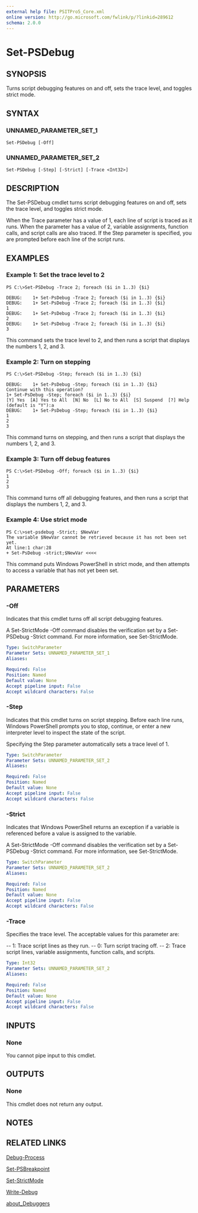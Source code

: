 ```yaml
---
external help file: PSITPro5_Core.xml
online version: http://go.microsoft.com/fwlink/p/?linkid=289612
schema: 2.0.0
---
```


# Set-PSDebug
## SYNOPSIS
Turns script debugging features on and off, sets the trace level, and toggles strict mode.

## SYNTAX

### UNNAMED_PARAMETER_SET_1
```
Set-PSDebug [-Off]
```

### UNNAMED_PARAMETER_SET_2
```
Set-PSDebug [-Step] [-Strict] [-Trace <Int32>]
```

## DESCRIPTION
The Set-PSDebug cmdlet turns script debugging features on and off, sets the trace level, and toggles strict mode.

When the Trace parameter has a value of 1, each line of script is traced as it runs.
When the parameter has a value of 2, variable assignments, function calls, and script calls are also traced.
If the Step parameter is specified, you are prompted before each line of the script runs.

## EXAMPLES

### Example 1: Set the trace level to 2
```
PS C:\>Set-PSDebug -Trace 2; foreach ($i in 1..3) {$i}

DEBUG:    1+ Set-PsDebug -Trace 2; foreach ($i in 1..3) {$i}
DEBUG:    1+ Set-PsDebug -Trace 2; foreach ($i in 1..3) {$i}
1
DEBUG:    1+ Set-PsDebug -Trace 2; foreach ($i in 1..3) {$i}
2
DEBUG:    1+ Set-PsDebug -Trace 2; foreach ($i in 1..3) {$i}
3
```

This command sets the trace level to 2, and then runs a script that displays the numbers 1, 2, and 3.

### Example 2: Turn on stepping
```
PS C:\>Set-PSDebug -Step; foreach ($i in 1..3) {$i}

DEBUG:    1+ Set-PsDebug -Step; foreach ($i in 1..3) {$i}
Continue with this operation?
1+ Set-PsDebug -Step; foreach ($i in 1..3) {$i}
[Y] Yes  [A] Yes to All  [N] No  [L] No to All  [S] Suspend  [?] Help
(default is "Y"):a
DEBUG:    1+ Set-PsDebug -Step; foreach ($i in 1..3) {$i}
1
2
3
```

This command turns on stepping, and then runs a script that displays the numbers 1, 2, and 3.

### Example 3: Turn off debug features
```
PS C:\>Set-PSDebug -Off; foreach ($i in 1..3) {$i}
1
2
3
```

This command turns off all debugging features, and then runs a script that displays the numbers 1, 2, and 3.

### Example 4: Use strict mode
```
PS C:\>set-psdebug -Strict; $NewVar
The variable $NewVar cannot be retrieved because it has not been set yet.
At line:1 char:28
+ Set-PsDebug -strict;$NewVar <<<<
```

This command puts Windows PowerShell in strict mode, and then attempts to access a variable that has not yet been set.

## PARAMETERS

### -Off
Indicates that this cmdlet turns off all script debugging features.

A Set-StrictMode -Off command disables the verification set by a Set-PSDebug -Strict command.
For more information, see Set-StrictMode.

```yaml
Type: SwitchParameter
Parameter Sets: UNNAMED_PARAMETER_SET_1
Aliases: 

Required: False
Position: Named
Default value: None
Accept pipeline input: False
Accept wildcard characters: False
```

### -Step
Indicates that this cmdlet turns on script stepping.
Before each line runs, Windows PowerShell prompts you to stop, continue, or enter a new interpreter level to inspect the state of the script.

Specifying the Step parameter automatically sets a trace level of 1.

```yaml
Type: SwitchParameter
Parameter Sets: UNNAMED_PARAMETER_SET_2
Aliases: 

Required: False
Position: Named
Default value: None
Accept pipeline input: False
Accept wildcard characters: False
```

### -Strict
Indicates that Windows PowerShell returns an exception if a variable is referenced before a value is assigned to the variable.

A Set-StrictMode -Off command disables the verification set by a Set-PSDebug -Strict command.
For more information, see Set-StrictMode.

```yaml
Type: SwitchParameter
Parameter Sets: UNNAMED_PARAMETER_SET_2
Aliases: 

Required: False
Position: Named
Default value: None
Accept pipeline input: False
Accept wildcard characters: False
```

### -Trace
Specifies the trace level.
The acceptable values for this parameter are:

-- 1: Trace script lines as they run.
-- 0: Turn script tracing off.
-- 2: Trace script lines, variable assignments, function calls, and scripts.

```yaml
Type: Int32
Parameter Sets: UNNAMED_PARAMETER_SET_2
Aliases: 

Required: False
Position: Named
Default value: None
Accept pipeline input: False
Accept wildcard characters: False
```

## INPUTS

### None
You cannot pipe input to this cmdlet.

## OUTPUTS

### None
This cmdlet does not return any output.

## NOTES

## RELATED LINKS

[Debug-Process](ba768230-a5ed-4b80-8e1f-3cba8413aa78)

[Set-PSBreakpoint](6afd5d2c-a285-4796-8607-3cbf49471420)

[Set-StrictMode](03373bbe-2236-42c3-bf17-301632e0c428)

[Write-Debug](fb95cfe7-8a21-4b6a-9e00-0205a6b74c41)

[about_Debuggers](2b2ce8b3-f881-4528-bd30-f453dea06755)

